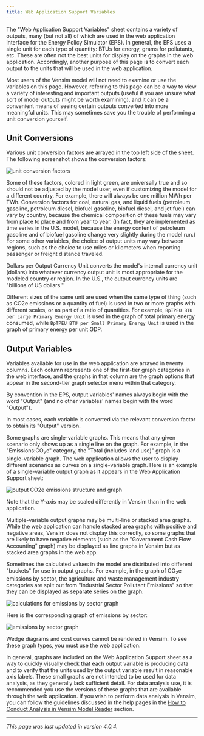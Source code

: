 ```yaml
---
title: Web Application Support Variables
---
```


The "Web Application Support Variables" sheet contains a variety of outputs, many (but not all) of which are used in the web application interface for the Energy Policy Simulator (EPS).  In general, the EPS uses a single unit for each type of quantity: BTUs for energy, grams for pollutants, etc.  These are often not the best units for display on the graphs in the web application.  Accordingly, another purpose of this page is to convert each output to the units that will be used in the web application.

Most users of the Vensim model will not need to examine or use the variables on this page.  However, referring to this page can be a way to view a variety of interesting and important outputs (useful if you are unsure what sort of model outputs might be worth examining), and it can be a convenient means of seeing certain outputs converted into more meaningful units.  This may sometimes save you the trouble of performing a unit conversion yourself.

## Unit Conversions

Various unit conversion factors are arrayed in the top left side of the sheet.  The following screenshot shows the conversion factors:

![unit conversion factors](/img/web-app-support-UnitConvFactors.png)

Some of these factors, colored in light green, are universally true and so should not be adjusted by the model user, even if customizing the model for a different country.  For example, there will always be one million MWh per TWh.  Conversion factors for coal, natural gas, and liquid fuels (petroleum gasoline, petroleum diesel, biofuel gasoline, biofuel diesel, and jet fuel) can vary by country, because the chemical composition of these fuels may vary from place to place and from year to year.  (In fact, they are implemented as time series in the U.S. model, because the energy content of petroleum gasoline and of biofuel gasoline change very slightly during the model run.)  For some other variables, the choice of output units may vary between regions, such as the choice to use miles or kilometers when reporting passenger or freight distance traveled. 

Dollars per Output Currency Unit converts the model's internal currency unit (dollars) into whatever currency output unit is most appropriate for the modeled country or region.  In the U.S., the output currency units are "billions of US dollars."

Different sizes of the same unit are used when the same type of thing (such as CO2e emissions or a quantity of fuel) is used in two or more graphs with different scales, or as part of a ratio of quantities.  For example, `BpTPEU BTU per Large Primary Energy Unit` is used in the graph of total primary energy consumed, while `BpTPEU BTU per Small Primary Energy Unit` is used in the graph of primary energy per unit GDP.

## Output Variables

Variables available for use in the web application are arrayed in twenty columns.  Each column represents one of the first-tier graph categories in the web interface, and the graphs in that column are the graph options that appear in the second-tier graph selector menu within that category.

By convention in the EPS, output variables' names always begin with the word "Output" (and no other variables' names begin with the word "Output").

In most cases, each variable is converted via the relevant conversion factor to obtain its "Output" version.

Some graphs are single-variable graphs.  This means that any given scenario only shows up as a single line on the graph.  For example, in the "Emissions:CO<sub>2</sub>e" category, the "Total (includes land use)" graph is a single-variable graph.  The web application allows the user to display different scenarios as curves on a single-variable graph.  Here is an example of a single-variable output graph as it appears in the Web Application Support sheet:

![output CO2e emissions structure and graph](/img/web-app-support-OutputCO2e.png)

Note that the Y-axis may be scaled differently in Vensim than in the web application.

Multiple-variable output graphs may be multi-line or stacked area graphs.  While the web application can handle stacked area graphs with positive and negative areas, Vensim does not display this correctly, so some graphs that are likely to have negative elements (such as the "Government Cash Flow Accounting" graph) may be displayed as line graphs in Vensim but as stacked area graphs in the web app.

Sometimes the calculated values in the model are distributed into different "buckets" for use in output graphs.  For example, in the graph of CO<sub>2</sub>e emissions by sector, the agriculture and waste management industry categories are split out from "Industrial Sector Pollutant Emissions" so that they can be displayed as separate series on the graph.

![calculations for emissions by sector graph](/img/web-app-support-EmisCalc.png)

Here is the corresponding graph of emissions by sector:

![emissions by sector graph](/img/web-app-support-EmisbySectorGraph.png)

Wedge diagrams and cost curves cannot be rendered in Vensim.  To see these graph types, you must use the web application.

In general, graphs are included on the Web Application Support sheet as a way to quickly visually check that each output variable is producing data and to verify that the units used by the output variable result in reasonable axis labels. These small graphs are not intended to be used for data analysis, as they generally lack sufficient detail. For data analysis use, it is recommended you use the versions of these graphs that are available through the web application. If you wish to perform data analysis in Vensim, you can follow the guidelines discussed in the help pages in the [How to Conduct Analysis in Vensim Model Reader](how-to-conduct-analysis) section.

---
*This page was last updated in version 4.0.4.*
